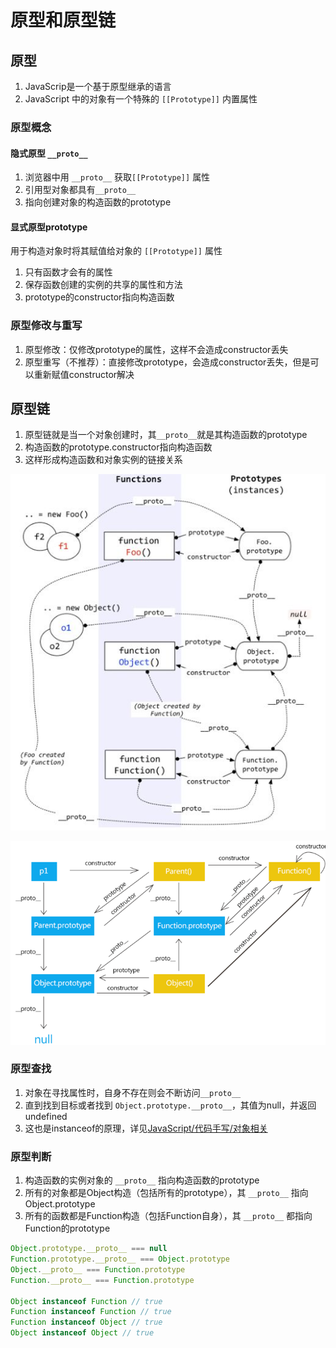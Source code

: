 # 原型和原型链

## 原型

1. JavaScrip是一个基于原型继承的语言
2. JavaScript 中的对象有一个特殊的 `[[Prototype]]` 内置属性

### 原型概念

#### 隐式原型 `__proto__`

1. 浏览器中用 `__proto__` 获取`[[Prototype]]` 属性
2. 引用型对象都具有`__proto__`
3. 指向创建对象的构造函数的prototype

#### 显式原型prototype

用于构造对象时将其赋值给对象的 `[[Prototype]]` 属性

1. 只有函数才会有的属性
2. 保存函数创建的实例的共享的属性和方法
3. prototype的constructor指向构造函数

### 原型修改与重写

1. 原型修改：仅修改prototype的属性，这样不会造成constructor丢失
2. 原型重写（不推荐）：直接修改prototype，会造成constructor丢失，但是可以重新赋值constructor解决

## 原型链

1. 原型链就是当一个对象创建时，其`__proto__`就是其构造函数的prototype
2. 构造函数的prototype.constructor指向构造函数
3. 这样形成构造函数和对象实例的链接关系

![原型链1](assets/01-原型链1.png)

![原型链2](assets/01-原型链2.png)

### 原型查找

1. 对象在寻找属性时，自身不存在则会不断访问`__proto__`
2. 直到找到目标或者找到 `Object.prototype.__proto__`，其值为null，并返回undefined
3. 这也是instanceof的原理，详见[JavaScript/代码手写/对象相关](../08-代码手写/01-对象相关.md)

### 原型判断

1. 构造函数的实例对象的 `__proto__` 指向构造函数的prototype
2. 所有的对象都是Object构造（包括所有的prototype），其 `__proto__` 指向Object.prototype
3. 所有的函数都是Function构造（包括Function自身），其 `__proto__` 都指向Function的prototype

```js
Object.prototype.__proto__ === null
Function.prototype.__proto__ === Object.prototype
Object.__proto__ === Function.prototype
Function.__proto__ === Function.prototype

Object instanceof Function // true
Function instanceof Function // true
Function instanceof Object // true
Object instanceof Object // true
```
